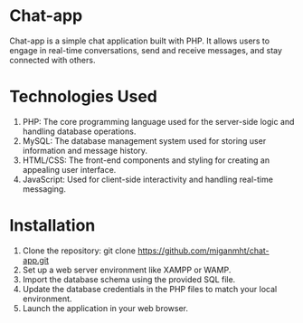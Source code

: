 # Chat-app
Chat-app is a simple chat application built with PHP. It allows users to engage in real-time conversations, send and receive messages, and stay connected with others.
# Technologies Used
1. PHP: The core programming language used for the server-side logic and handling database operations.
2. MySQL: The database management system used for storing user information and message history.
3. HTML/CSS: The front-end components and styling for creating an appealing user interface.
4. JavaScript: Used for client-side interactivity and handling real-time messaging.
# Installation
1. Clone the repository: git clone https://github.com/miganmht/chat-app.git
2. Set up a web server environment like XAMPP or WAMP.
3. Import the database schema using the provided SQL file.
4. Update the database credentials in the PHP files to match your local environment.
5. Launch the application in your web browser.
